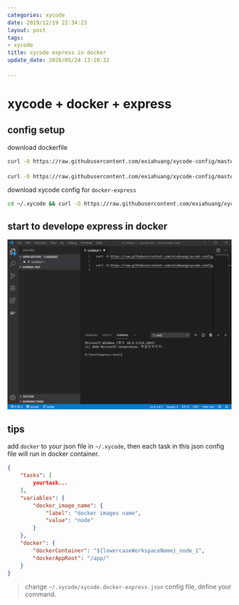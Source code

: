 ```yaml
---
categories: xycode
date: 2019/12/19 22:34:23
layout: post
tags:
- xycode
title: xycode express in docker
update_date: 2020/05/24 13:20:32

---
```


# xycode + docker + express

## config setup

download dockerfile

```sh
curl -O https://raw.githubusercontent.com/exiahuang/xycode-config/master/docker/express/Dockerfile

curl -O https://raw.githubusercontent.com/exiahuang/xycode-config/master/docker/express/docker-compose.yml
```

download xycode config for `docker-express`

```sh
cd ~/.xycode && curl -O https://raw.githubusercontent.com/exiahuang/xycode-config/master/linux/xycode.docker-express.json

```

## start to develope express in docker

![xycode-docker-express](https://raw.githubusercontent.com/exiahuang/xycode-doc/gh-pages/images/xycode-docker-express.gif)

## tips

add `docker` to your json file in `~/.xycode`,
then each task in this json config file will run in docker container.

```json
{
    "tasks": [
        yourtask...
    ],
    "variables": {
        "docker_image_name": {
            "label": "docker images name",
            "value": "node"
        }
    },
    "docker": {
        "dockerContainer": "${lowercaseWorkspaceName}_node_1",
        "dockerAppRoot": "/app/"
    }
}

```

> change `~/.xycode/xycode.docker-express.json` config file, define your command.